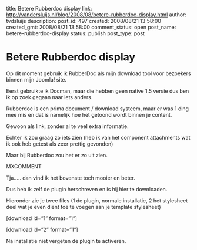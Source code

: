 title: Betere Rubberdoc display
link: http://vandersluijs.nl/blog/2008/08/betere-rubberdoc-display.html
author: tvdsluijs
description: 
post_id: 497
created: 2008/08/21 13:58:00
created_gmt: 2008/08/21 13:58:00
comment_status: open
post_name: betere-rubberdoc-display
status: publish
post_type: post

# Betere Rubberdoc display

Op dit moment gebruik ik RubberDoc als mijn download tool voor bezoekers binnen mijn Joomla! site.  
  
Eerst gebruikte ik Docman, maar die hebben geen native 1.5 versie dus ben ik op zoek gegaan naar iets anders.  
  
Rubberdoc is een prima document / download systeem, maar er was 1 ding mee mis en dat is namelijk hoe het getoond wordt binnen je content.  
  
Gewoon als link, zonder al te veel extra informatie.  
  
Echter ik zou graag zo iets zien (heb ik van het component attachments wat ik ook heb getest als zeer prettig gevonden)  
  
Maar bij Rubberdoc zou het er zo uit zien.  
  
MXCOMMENT  
  
Tja….. dan vind ik het bovenste toch mooier en beter.  
  
Dus heb ik zelf de plugin herschreven en is hij hier te downloaden.  
  
Hieronder zie je twee files (1 de plugin, normale installatie, 2 het stylesheet deel wat je even dient toe te voegen aan je template stylesheet)  
  
[download id=”1” format=”1”]  
  
[download id=”2” format=”1”]  
  
Na installatie niet vergeten de plugin te activeren.
